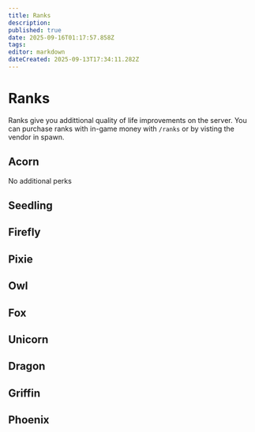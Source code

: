 ```yaml
---
title: Ranks
description: 
published: true
date: 2025-09-16T01:17:57.858Z
tags: 
editor: markdown
dateCreated: 2025-09-13T17:34:11.282Z
---
```


# Ranks
Ranks give you addittional quality of life improvements on the server. You can purchase ranks with in-game money with `/ranks` or by visting the vendor in spawn.




## Acorn
No additional perks
## Seedling
## Firefly
## Pixie
## Owl
## Fox
## Unicorn
## Dragon
## Griffin
## Phoenix